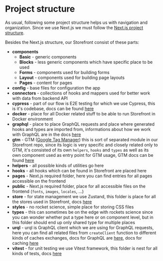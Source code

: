 # Project structure

As usual, following some project structure helps us with navigation and organization. Since we use Next.js we must follow the [Next.js project structure](https://nextjs.org/docs/getting-started/project-structure).

Besides the Next.js structure, our Storefront consist of these parts:

- **components**
  - **Basic** - generic components
  - **Blocks** - less generic components which have specific place to be used
  - **Forms** - components used for building forms
  - **Layout** - components used for building page layouts
  - **Pages** - content for pages
- **config** - base files for configuration the app
- **connectors** - collections of hooks and mappers used for better work with data from backend API
- **cypress** - part of our flow is E2E testing for which we use Cypress, this is it's codebase, docs can be found [here](./cypress.md)
- **docker** - place for all Docker related stuff to be able to run Storefront in Docker environment
- **graphql** - place to place GraphQL requests and place where generated hooks and types are imported from, informations about how we work with GraphQL are in the docs [here](./graphql.md)
- **gtm** - GTM ([Google Tag Manager](https://support.google.com/tagmanager/answer/6102821?hl=en)) this is sort of separated module in our Storefront repo, since its logic is very specific and closely related only to GTM, it's consisted of its own `helpers`, `hooks` and `types` as well as its own component used as entry point for GTM usage, GTM docs can be found [here](./gtm/index.md)
- **helpers** - all possible kinds of utilities go here
- **hooks** - all hooks which can be found in Storefront are placed here
- **pages** - Next.js required folder, here you can find entries for all pages accessible on the frontend
- **public** - Next.js required folder, place for all accessible files on the frontend (`fonts`, `images`, `locales`, ...)
- **store** - for state management we use Zustand, this folder is place for all the stores used in Storefront, docs [here](./store-management.md)
- **styles** - no rocket science, simple place for storing CSS files
- **types** - this can sometimes be on the edge with rockets science since you can wonder whether put a type here or on component level, but in this folder should end up only shared type for multiple places
- **urql** - urql is GraphQL client which we are using for GraphQL requests, here you can find all related files from `createClient` function to different kinds of caches exchanges, docs for GraphQL are [here](./graphql.md), docs for caching [here](./caching.md)
- **vitest** - for unit testing we use Vitest framework, this folder is nest for all kinds of tests, docs [here](./unit-tests.md)
